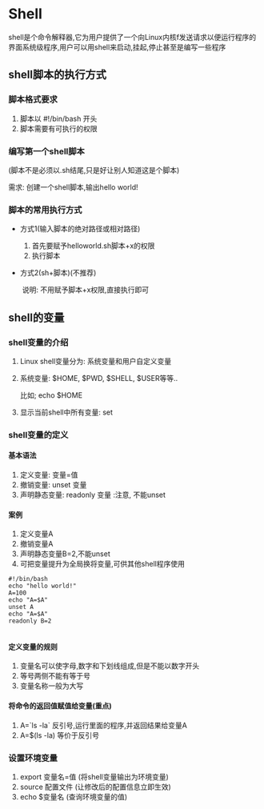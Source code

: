 # Shell

shell是个命令解释器,它为用户提供了一个向Linux内核f发送请求以便运行程序的界面系统级程序,用户可以用shell来启动,挂起,停止甚至是编写一些程序

## shell脚本的执行方式

### 脚本格式要求

1.  脚本以 #!/bin/bash 开头
2.  脚本需要有可执行的权限

### 编写第一个shell脚本

(脚本不是必须以.sh结尾,只是好让别人知道这是个脚本)

需求: 创建一个shell脚本,输出hello world!

### 脚本的常用执行方式

* 方式1(输入脚本的绝对路径或相对路径)

    1.  首先要赋予helloworld.sh脚本+x的权限
    2.  执行脚本

* 方式2(sh+脚本)(不推荐)

    ​	说明: 不用赋予脚本+x权限,直接执行即可

## shell的变量

### shell变量的介绍

1.  Linux shell变量分为: 系统变量和用户自定义变量

2.  系统变量: $HOME, $PWD, $SHELL, $USER等等..

    比如; echo $HOME

3.  显示当前shell中所有变量: set

### shell变量的定义

#### 基本语法

1.  定义变量: 变量=值
2.  撤销变量: unset 变量
3.  声明静态变量: readonly 变量 :注意, 不能unset

#### 案例

1.  定义变量A
2.  撤销变量A
3.  声明静态变量B=2,不能unset
4.  可把变量提升为全局换将变量,可供其他shell程序使用

```shell
#!/bin/bash
echo "hello world!"
A=100
echo "A=$A"
unset A
echo "A=$A"
readonly B=2


```

#### 定义变量的规则

1.  变量名可以使字母,数字和下划线组成,但是不能以数字开头
2.  等号两侧不能有等于号
3.  变量名称一般为大写

#### 将命令的返回值赋值给变量(重点) 



1.  A=\`ls -la\` 反引号,运行里面的程序,并返回结果给变量A
2.  A=$(ls -la)  等价于反引号

### 设置环境变量

1.  export 变量名=值 (将shell变量输出为环境变量)
2.  source 配置文件 (让修改后的配置信息立即生效)
3.  echo $变量名 (查询环境变量的值)

